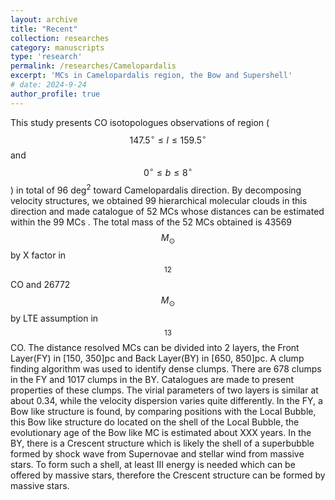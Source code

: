 ```yaml
---
layout: archive
title: "Recent"
collection: researches
category: manuscripts
type: 'research'
permalink: /researches/Camelopardalis
excerpt: 'MCs in Camelopardalis region, the Bow and Supershell'
# date: 2024-9-24
author_profile: true
---
```


This study presents CO isotopologues observations of region ( $$147.5^{\circ} \leq l \leq159.5^{\circ}$$ and $$0^{\circ}\leq b \leq8^{\circ}$$ ) in total of 96 deg$^2$ toward Camelopardalis direction. By decomposing velocity structures, we obtained 99 hierarchical molecular clouds in this direction and made catalogue of 52 MCs whose distances can be estimated within the 99 MCs . The total mass of the 52 MCs obtained is 43569 $$M_{\odot}$$ by X factor in $$^{12}$$CO and 26772 $$M_{\odot}$$ by LTE assumption in $$^{13}$$CO. The distance resolved MCs can be divided into 2 layers, the Front Layer(FY) in [150, 350]pc and Back Layer(BY) in [650, 850]pc. A clump finding algorithm was used to identify dense clumps. There are 678 clumps in the FY and 1017 clumps in the BY. Catalogues are made to present properties of these clumps. The virial parameters of two layers is similar at about 0.34, while the velocity dispersion varies quite differently. In the FY, a Bow like structure is found, by comparing positions with the Local Bubble, this Bow like structure do located on the shell of the Local Bubble, the evolutionary age of the Bow like MC is estimated about XXX years. In the BY, there is a Crescent structure which is likely the shell of a superbubble formed by shock wave from Supernovae and stellar wind from massive stars. To form such a shell, at least III energy is needed which can be offered by massive stars, therefore the Crescent structure can be formed by massive stars.